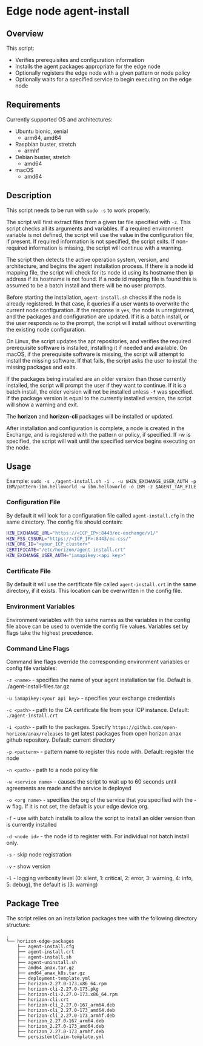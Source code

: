 # Edge node agent-install 

## Overview

This script:

* Verifies prerequisites and configuration information
* Installs the agent packages appropriate for the edge node
* Optionally registers the edge node with a given pattern or node policy
* Optionally waits for a specified service to begin executing on the edge node

## Requirements

Currently supported OS and architectures:

* Ubuntu bionic, xenial
  * arm64, amd64
* Raspbian buster, stretch
  * armhf
* Debian buster, stretch
  * amd64
* macOS
  * amd64

## Description

This script needs to be run with `sudo -s` to work properly.

The script will first extract files from a given tar file specified with `-z`. This script checks all its arguments and variables. If a required environment variable is not defined, the script will use the value in the configuration file, if present. If required information is not specified, the script exits. If non-required information is missing, the script will continue with a warning.

The script then detects the active operation system, version, and architecture, and begins the agent installation process. If there is a node id mapping file, the script will check for its node id using its hostname then ip address if its hostname is not found. If a node id mapping file is found this is assumed to be a batch install and there will be no user prompts.

Before starting the installation, `agent-install.sh` checks if the node is already registered. In that case, it queries if a user wants to overwrite the current node configuration. If the response is `yes`, the node is unregistered, and the packages and configuration are updated. If it is a batch install, or the user responds `no` to the prompt, the script will install without overwriting the existing node configuration.

On Linux, the script updates the apt repositories, and verifies the required prerequisite software is installed, installing it if needed and available. On macOS, if the prerequisite software is missing, the script will attempt to install the missing software. If that fails, the script asks the user to install the missing packages and exits.

If the packages being installed are an older version than those currently installed, the script will prompt the user if they want to continue. If it is a batch install, the older version will not be installed unless `-f` was specified. If the package version is equal to the currently installed version, the script will show a warning and exit.

The **horizon** and **horizon-cli** packages will be installed or updated.

After installation and configuration is complete, a node is created in the Exchange, and is registered with the pattern or policy, if specified. If -w <service name> is specified, the script will wait until the specified service begins executing on the node.

## Usage

Example: `sudo -s ./agent-install.sh -i . -u $HZN_EXCHANGE_USER_AUTH -p IBM/pattern-ibm.helloworld -w ibm.helloworld -o IBM -z $AGENT_TAR_FILE`

### Configuration File

By default it will look for a configuration file called `agent-install.cfg` in the same directory. The config file should contain:

```bash
HZN_EXCHANGE_URL="https://<ICP_IP>:8443/ec-exchange/v1/"
HZN_FSS_CSSURL="https://<ICP_IP>:8443/ec-css/"
HZN_ORG_ID="<your_ICP_cluster>"
CERTIFICATE="/etc/horizon/agent-install.crt"
HZN_EXCHANGE_USER_AUTH="iamapikey:<api key>"
```

### Certificate File

By default it will use the certificate file called `agent-install.crt` in the same directory, if it exists. This location can be overwritten in the config file.

### Environment Variables

Environment variables with the same names as the variables in the config file above can be used to override the config file values. Variables set by flags take the highest precedence.

### Command Line Flags

Command line flags override the corresponding environment variables or config file variables:

`-z <name>` - specifies the name of your agent installation tar file. Default is ./agent-install-files.tar.gz

`-u iamapikey:<your api key>` -  specifies your exchange credentials

`-c <path>` - path to the CA certificate file from your ICP instance. Default: `./agent-install.crt`

`-i <path>` - path to the packages. Specify `https://github.com/open-horizon/anax/releases` to get latest packages from open horizon anax github repository. Default: current directory

`-p <pattern>` - pattern name to register this node with. Default: register the node

`-n <path>` - path to a node policy file

`-w <service name>` - causes the script to wait up to 60 seconds until agreements are made and the service is deployed

`-o <org name>` - specifies the org of the service that you specified with the -w flag. If it is not set, the default is your edge device org.

`-f` - use with batch installs to allow the script to install an older version than is currently installed

`-d <node id>` - the node id to register with. For individual not batch install only.

`-s` - skip node registration

`-v` - show version

`-l` - logging verbosity level (0: silent, 1: critical, 2: error, 3: warning, 4: info, 5: debug), the default is (3: warning)

## Package Tree

The script relies on an installation packages tree with the following directory structure:

```text
.
└── horizon-edge-packages
    ├── agent-install.cfg
    ├── agent-install.crt
    ├── agent-install.sh
    ├── agent-uninstall.sh
    ├── amd64_anax.tar.gz
    ├── amd64_anax_k8s.tar.gz
    ├── deployment-template.yml
    ├── horizon-2.27.0-173.x86_64.rpm
    ├── horizon-cli-2.27.0-173.pkg
    ├── horizon-cli-2.27.0-173.x86_64.rpm
    ├── horizon-cli.crt
    ├── horizon-cli_2.27.0-167_arm64.deb
    ├── horizon-cli_2.27.0-173_amd64.deb
    ├── horizon-cli_2.27.0-173_armhf.deb
    ├── horizon_2.27.0-167_arm64.deb
    ├── horizon_2.27.0-173_amd64.deb
    ├── horizon_2.27.0-173_armhf.deb
    └── persistentClaim-template.yml
```
